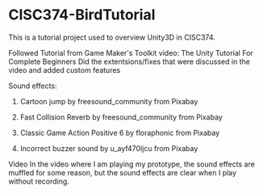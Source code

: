 # CISC374-BirdTutorial
This is a tutorial project used to overview Unity3D in CISC374.

Followed Tutorial from Game Maker's Toolkit video: The Unity Tutorial For Complete Beginners
Did the extentsions/fixes that were discussed in the video and added custom features

Sound effects:

1. Cartoon jump by freesound_community from Pixabay 


2. Fast Collision Reverb by freesound_community from Pixabay 


3. Classic Game Action Positive 6 by floraphonic from Pixabay


4. Incorrect buzzer sound by u_ayf470ljcu from Pixabay

Video
In the video where I am playing my prototype, the sound effects are muffled for some reason, but the sound effects are clear when I play without recording.

